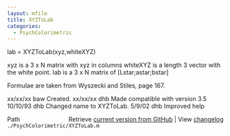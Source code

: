 ```yaml
---
layout: mfile
title: XYZToLab
categories:
  - PsychColorimetric
---
```


lab = XYZToLab\(xyz,whiteXYZ\)

xyz is a 3 x N matrix with xyz in columns
whiteXYZ is a length 3 vector with the white point.
lab is a 3 x N matrix of \[Lstar;astar;bstar\]

Formulae are taken from Wyszecki and Stiles, page 167.

xx/xx/xx    baw  Created.
xx/xx/xx    dhb  Made compatible with version 3.5
10/10/93    dhb  Changed name to XYZToLab.
5/9/02      dhb  Improved help


<div class="code_header" style="text-align:right;">
  <span style="float:left;">Path&nbsp;&nbsp;</span> <span class="counter">Retrieve <a href=
  "https://raw.github.com/Psychtoolbox-3/Psychtoolbox-3/beta/./PsychColorimetric/XYZToLab.m">current version from GitHub</a> | View <a href=
  "https://github.com/Psychtoolbox-3/Psychtoolbox-3/commits/beta/./PsychColorimetric/XYZToLab.m">changelog</a></span>
</div>
<div class="code">
  <code>./PsychColorimetric/XYZToLab.m</code>
</div>
